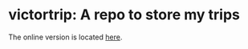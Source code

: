 # victortrip: A repo to store my trips

The online version is located [here](https://victoryang00.cn/trips/).